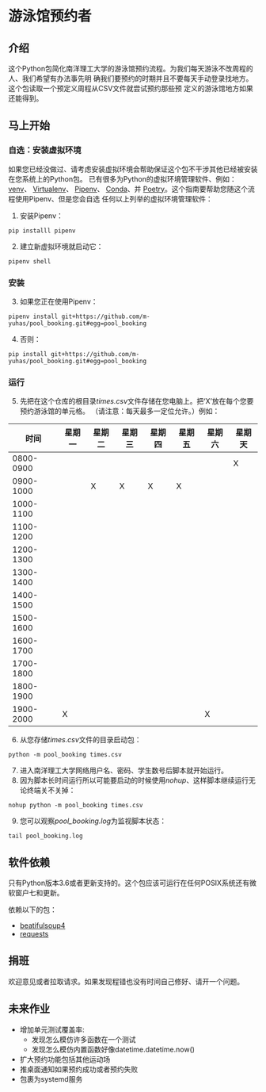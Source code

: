 # 游泳馆预约者

## 介绍
这个Python包简化南洋理工大学的游泳馆预约流程。为我们每天游泳不改周程的人、我们希望有办法事先明
确我们要预约的时期并且不要每天手动登录找地方。这个包读取一个预定义周程从CSV文件就尝试预约那些预
定义的游泳馆地方如果还能得到。

## 马上开始

### 自选：安装虚拟环境
如果您已经没做过、请考虑安装虚拟环境会帮助保证这个包不干涉其他已经被安装在您系统上的Python包。
已有很多为Python的虚拟环境管理软件、例如：
[venv](https://docs.python.org/3/library/venv.html)、
[Virtualenv](https://docs.python.org/3/library/venv.html)、
[Pipenv](https://pipenv.pypa.io/en/latest/)、
[Conda](https://docs.conda.io/en/latest/)、并
[Poetry](https://python-poetry.org)。这个指南要帮助您随这个流程使用Pipenv、但是您会自选
任何以上列举的虚拟环境管理软件：

1. 安装Pipenv：
```
pip installl pipenv
```

2. 建立新虚拟环境就启动它：
```
pipenv shell
```

### 安装
3. 如果您正在使用Pipenv：
```
pipenv install git+https://github.com/m-yuhas/pool_booking.git#egg=pool_booking
```

4. 否则：
```
pip install git+https://github.com/m-yuhas/pool_booking.git#egg=pool_booking
```

### 运行
5. 先把在这个仓库的根目录*times.csv*文件存储在您电脑上。把‘X’放在每个您要预约游泳馆的单元格。
  （请注意：每天最多一定位允许。）例如：

| 时间 | 星期一 | 星期二 | 星期三 | 星期四 | 星期五 | 星期六 | 星期天 |
|----|----|----|----|----|----|----|----|
| 0800-0900 | | | | | | | X |
| 0900-1000 | | X | X | X | X | | |
| 1000-1100 | | | | | | | |
| 1100-1200 | | | | | | | |
| 1200-1300 | | | | | | | |
| 1300-1400 | | | | | | | |
| 1400-1500 | | | | | | | |
| 1500-1600 | | | | | | | |
| 1600-1700 | | | | | | | |
| 1700-1800 | | | | | | | |
| 1800-1900 | | | | | | | |
| 1900-2000 | X | | | | | X | |

6. 从您存储*times.csv*文件的目录启动包：
```
python -m pool_booking times.csv
```

7. 进入南洋理工大学网络用户名、密码、学生数号后脚本就开始运行。
8. 因为脚本长时间运行所以可能要启动的时候使用*nohup*、这样脚本继续运行无论终端关不关掉：
```
nohup python -m pool_booking times.csv
```

9. 您可以观察*pool_booking.log*为监视脚本状态：
```
tail pool_booking.log
```

## 软件依赖
只有Python版本3.6或者更新支持的。这个包应该可运行在任何POSIX系统还有微软窗户七和更新。

依赖以下的包：
* [beatifulsoup4](https://www.crummy.com/software/BeautifulSoup/)
* [requests](https://docs.python-requests.org/en/master/)

## 捐班
欢迎意见或者拉取请求。如果发现程错也没有时间自己修好、请开一个问题。

## 未来作业
* 增加单元测试覆盖率:
  * 发现怎么模仿许多函数在一个测试
  * 发现怎么模仿内置函数好像datetime.datetime.now()
* 扩大预约功能包括其他运动场
* 推桌面通知如果预约成功或者预约失败
* 包裹为systemd服务
